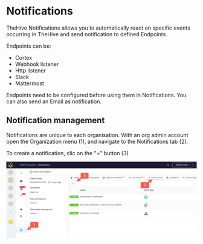 # Notifications

TheHive Notifications allows you to automatically react on specific events occurring in TheHive and send notification to defined Endpoints.

Endpoints can be:
- Cortex
- Webhook listener
- Http listener
- Slack
- Mattermost

Endpoints need to be configured before using them in Notifications.
You can also send an Email as notification. 

## Notification management

Notifications are unique to each organisation. With an org admin account open the Organization menu (1), and navigate to the Notifications tab (2).

To create a notification, clic on the "+" button (3)

![Notifications management page](images/notifications_management.png)

